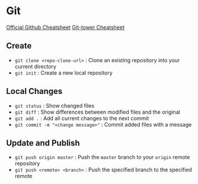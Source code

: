# Git

[Official Github Cheatsheet](https://training.github.com/kit/downloads/github-git-cheat-sheet.pdf)
[Git-tower Cheatsheet](http://www.git-tower.com/blog/git-cheat-sheet/)

## Create
+  `git clone <repo-clone-url>` : Clone an existing repository into your current directory
+ `git init` : Create a new local repository

## Local Changes
+ `git status` : Show changed files
+ `git diff` : Show differences between modified files and the original
+ `git add .` : Add all current changes to the next commit
+ `git commit -m "<change message>"` : Commit added files with a message

## Update and Publish
+ `git push origin master` : Push the `master` branch to your `origin` remote repository
+ `git push <remote> <branch>` : Push the specified branch to the specified remote
